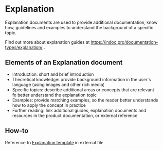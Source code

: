 # Explanation

Explanation documents are used to provide additional documentation, know how, guidelines and examples to understand the 
background of a specific topic.

Find out more about explanation guides at https://indoc.pro/documentation-types/explanation/ .

## Elements of an Explanation document
- Introduction: short and brief introduction
- Theoretical knowledge: provide background information in the user's language (using images and other rich media)
- Specific topics: describe additional areas or concepts that are relevant fo better understand the explanation topic
- Examples: provide matching examples, so the reader better understands how to apply the concept in practice
- Further reading: link additional guides, explanation documents and resources in the product documentation, or external reference

## How-to 
Reference to [Explanation template](explanation-template.md) in external file
